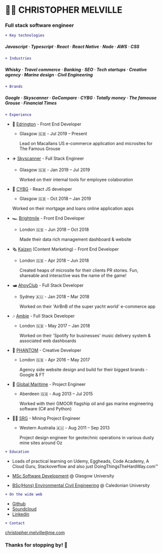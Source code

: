 # 👨‍💻 CHRISTOPHER MELVILLE 

### Full stack software engineer

```diff
+ Key technologies 
```

 #####  Javascript · Typescript · React · React Native · Node · AWS · CSS
 

```diff
+ Industries
```

#####  Whisky · Travel commerce · Banking · SEO · Tech startups · Creative agency · Marine design · Civil Engineering


```diff
+ Brands
```

 #####  Google · Skyscanner · GoCompare · CYBG · Totally money · The famouse Grouse · Financial Times

```diff
+ Experience
```

* 🥃 [Edrington](https://www.edrington.com/) - Front End Developer 
  * Glasgow 🇬🇧󠁧󠁢󠁳󠁣󠁴󠁿󠁧󠁢󠁳󠁣󠁴󠁿 - Jul 2019 – Present

    Lead on Macallans US e-commerce application and microsites for The Famous Grouse

* ✈️ [Skyscanner](https://www.skyscanner.net/) - Full Stack Engineer 
  * Glasgow 🇬🇧󠁧󠁢󠁳󠁣󠁴󠁿 - Jan 2019 – Jul 2019
  
    Worked on their internal tools for employee colaboration

* 🏦 [CYBG](https://www.cybg.com/) - React JS developer 
  *  Glasgow 🇬🇧󠁧󠁢󠁳󠁣󠁴󠁿 - Oct 2018 – Jan 2019
  
    Worked on their mortgage and loans online application apps 

* 🏎️ [Brightmile](https://www.brightmile.io/) - Front End Developer 
  * London 🇬🇧󠁧󠁢󠁥󠁮󠁧󠁿󠁧󠁢󠁳󠁣󠁴󠁿 - Jun 2018 – Oct 2018
  
    Made their data rich management dashboard & website

* 🗞️ [Kaizen](https://www.kaizen.co.uk/) (Content Marketing) - Front End Developer 
  * London 🇬🇧 - Apr 2018 – Jun 2018
  
    Created heaps of microsite for their clients PR stories. Fun, shareable and interactive was the name of the game!

* 🛥️ [AhoyClub](https://ahoyclub.com/) - Full Stack Developer 
  * Sydney 🇦🇺 - Jan 2018 – Mar 2018
  
    Worked on their 'AirBnB of the super yacht world' e-commerce app

* 🎶 [Ambie](https://www.ambie.fm/) - Full Stack Developer
  * London 🇬🇧 - May 2017 – Jan 2018
  
    Worked on their 'Spotify for businesses' music delivery system & associated web dashboards

* 👻 [PHANTOM](https://phantom.land/work/) - Creative Developer 
  * London 🇬🇧 - Apr 2016 – May 2017
  
    Agency side website design and build for their biggest brands - Google & FT

* 🌊 [Global Maritime](https://www.globalmaritime.com/) - Project Engineer 
  * Aberdeen 🇬🇧 - Aug 2013 – Jul 2015

    Worked with their GMOOR flagship oil and gas marine engineering software (C# and Python)

* 👷‍♂️ [SRG](https://www.srgglobal.com.au/) - Mining Project Engineer
  * Western Australia 🇦🇺 - Aug 2011 – Sep 2013
    
     Project design engineer for geotechnic operations in various dusty mine sites around Oz

``` diff
+ Education
```

* Loads of practical learning on Udemy, Eggheads, Code Academy, A Cloud Guru, Stackoverflow and also just DoingThingsTheHardWay.com™

* [MSc Software Development](https://www.gla.ac.uk/postgraduate/taught/softwareengineeringmsc/) @ Glasgow University

* [BSc(Hons) Environmental Civil Engineering](https://www.gcu.ac.uk/study/courses/details/index.php/P00237) @ Caledonian University


``` diff
+ On the wide web
```

* [Github](https://github.com/moaiii)
* [Soundcloud](https://soundcloud.com/moai_music)
* [Linkedin](https://www.linkedin.com/in/moaiii/)


``` diff
+ Contact
```
<christopher.melville@me.com>


### Thanks for stopping by! 👋
